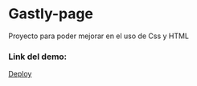 # Gastly-page

Proyecto para poder mejorar en el uso de Css y HTML 

### Link del demo:

[Deploy](https://arenasagustin.github.io/gastly-page/)